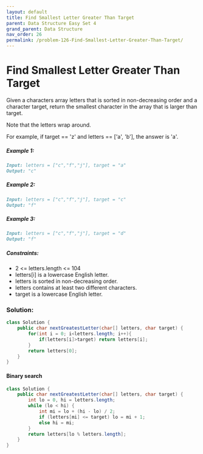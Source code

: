 ```yaml
---
layout: default
title: Find Smallest Letter Greater Than Target
parent: Data Structure Easy Set 4
grand_parent: Data Structure
nav_order: 26
permalink: /problem-126-Find-Smallest-Letter-Greater-Than-Target/
---
```

# Find Smallest Letter Greater Than Target

Given a characters array letters that is sorted in non-decreasing order and a character target, return the smallest character in the array that is larger than target.

Note that the letters wrap around.

For example, if target == 'z' and letters == ['a', 'b'], the answer is 'a'.

##### Example 1:
```markdown
Input: letters = ["c","f","j"], target = "a"
Output: "c"
```
##### Example 2:
```markdown
Input: letters = ["c","f","j"], target = "c"
Output: "f"
```
##### Example 3:
```markdown
Input: letters = ["c","f","j"], target = "d"
Output: "f"
```
##### Constraints:
* 2 <= letters.length <= 104
* letters[i] is a lowercase English letter.
* letters is sorted in non-decreasing order.
* letters contains at least two different characters.
* target is a lowercase English letter.

### Solution:
```java
class Solution {
    public char nextGreatestLetter(char[] letters, char target) {
        for(int i = 0; i<letters.length; i++){
            if(letters[i]>target) return letters[i];
        }
        return letters[0];
    }
}
```
#### Binary search
```java
class Solution {
    public char nextGreatestLetter(char[] letters, char target) {
        int lo = 0, hi = letters.length;
        while (lo < hi) {
            int mi = lo + (hi - lo) / 2;
            if (letters[mi] <= target) lo = mi + 1;
            else hi = mi;
        }
        return letters[lo % letters.length];
    }
}
```